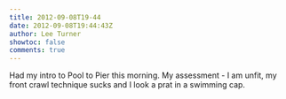 ```yaml
---
title: 2012-09-08T19-44
date: 2012-09-08T19:44:43Z
author: Lee Turner
showtoc: false
comments: true
---
```


Had my intro to Pool to Pier this morning. My assessment - I am unfit, my front crawl technique sucks and I look a prat in a swimming cap.

